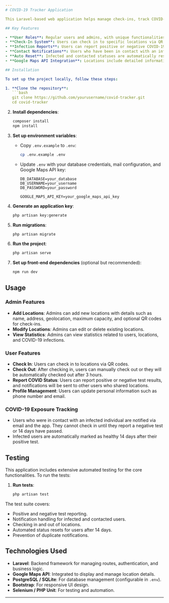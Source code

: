 ```yaml
---
# COVID-19 Tracker Application

This Laravel-based web application helps manage check-ins, track COVID-19 exposures, and notify users who may have been in contact with infected individuals. It features real-time integration with Google Maps API to display locations and their details.

## Key Features

- **User Roles**: Regular users and admins, with unique functionalities for each.
- **Check-In System**: Users can check in to specific locations via QR codes, with automatic check-out after 3 hours.
- **Infection Reports**: Users can report positive or negative COVID-19 tests. Notifications are sent to users who were in contact with an infected person.
- **Contact Notifications**: Users who have been in contact with an infected individual are notified via email and app.
- **Auto Reset**: Infected and contacted statuses are automatically reset after 14 days.
- **Google Maps API Integration**: Locations include detailed information such as name, address, and geolocation, all displayed on a map.

## Installation

To set up the project locally, follow these steps:

1. **Clone the repository**:
   ```bash
   git clone https://github.com/yourusername/covid-tracker.git
   cd covid-tracker
   ```

2. **Install dependencies**:
   ```bash
   composer install
   npm install
   ```

3. **Set up environment variables**:
   - Copy `.env.example` to `.env`:
     ```bash
     cp .env.example .env
     ```
   - Update `.env` with your database credentials, mail configuration, and Google Maps API key:
     ```env
     DB_DATABASE=your_database
     DB_USERNAME=your_username
     DB_PASSWORD=your_password

     GOOGLE_MAPS_API_KEY=your_google_maps_api_key
     ```

4. **Generate an application key**:
   ```bash
   php artisan key:generate
   ```

5. **Run migrations**:
   ```bash
   php artisan migrate
   ```

6. **Run the project**:
   ```bash
   php artisan serve
   ```

7. **Set up front-end dependencies** (optional but recommended):
   ```bash
   npm run dev
   ```

## Usage

### Admin Features

- **Add Locations**: Admins can add new locations with details such as name, address, geolocation, maximum capacity, and optional QR codes for check-ins.
- **Modify Locations**: Admins can edit or delete existing locations.
- **View Statistics**: Admins can view statistics related to users, locations, and COVID-19 infections.

### User Features

- **Check In**: Users can check in to locations via QR codes.
- **Check Out**: After checking in, users can manually check out or they will be automatically checked out after 3 hours.
- **Report COVID Status**: Users can report positive or negative test results, and notifications will be sent to other users who shared locations.
- **Profile Management**: Users can update personal information such as phone number and email.

### COVID-19 Exposure Tracking

- Users who were in contact with an infected individual are notified via email and the app. They cannot check in until they report a negative test or 14 days have passed.
- Infected users are automatically marked as healthy 14 days after their positive test.

## Testing

This application includes extensive automated testing for the core functionalities. To run the tests:

1. **Run tests**:
   ```bash
   php artisan test
   ```

The test suite covers:

- Positive and negative test reporting.
- Notification handling for infected and contacted users.
- Checking in and out of locations.
- Automated status resets for users after 14 days.
- Prevention of duplicate notifications.

## Technologies Used

- **Laravel**: Backend framework for managing routes, authentication, and business logic.
- **Google Maps API**: Integrated to display and manage location details.
- **PostgreSQL / SQLite**: For database management (configurable in `.env`).
- **Bootstrap**: For responsive UI design.
- **Selenium / PHP Unit**: For testing and automation.

---
```


